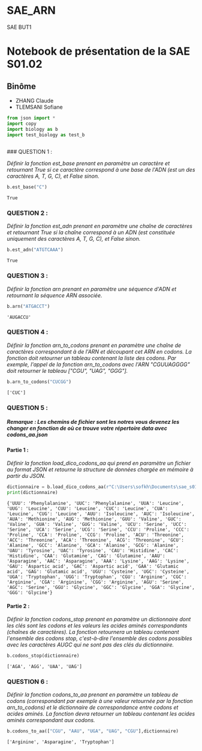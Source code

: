 # SAE_ARN
SAE BUT1

<!DOCTYPE html>
<html xmlns="http://www.w3.org/1999/xhtml" lang="" xml:lang="">
<head>
  <meta charset="utf-8" />
  <meta name="generator" content="pandoc" />
  <meta name="viewport" content="width=device-width, initial-scale=1.0, user-scalable=yes" />
  <title>dbfef398a20a4a7c919da5143ecc0155</title>
  <style>
    html {
      line-height: 1.5;
      font-family: Georgia, serif;
      font-size: 20px;
      color: #1a1a1a;
      background-color: #fdfdfd;
    }
    body {
      margin: 0 auto;
      max-width: 36em;
      padding-left: 50px;
      padding-right: 50px;
      padding-top: 50px;
      padding-bottom: 50px;
      hyphens: auto;
      overflow-wrap: break-word;
      text-rendering: optimizeLegibility;
      font-kerning: normal;
    }
    @media (max-width: 600px) {
      body {
        font-size: 0.9em;
        padding: 1em;
      }
      h1 {
        font-size: 1.8em;
      }
    }
    @media print {
      body {
        background-color: transparent;
        color: black;
        font-size: 12pt;
      }
      p, h2, h3 {
        orphans: 3;
        widows: 3;
      }
      h2, h3, h4 {
        page-break-after: avoid;
      }
    }
    p {
      margin: 1em 0;
    }
    a {
      color: #1a1a1a;
    }
    a:visited {
      color: #1a1a1a;
    }
    img {
      max-width: 100%;
    }
    h1, h2, h3, h4, h5, h6 {
      margin-top: 1.4em;
    }
    h5, h6 {
      font-size: 1em;
      font-style: italic;
    }
    h6 {
      font-weight: normal;
    }
    ol, ul {
      padding-left: 1.7em;
      margin-top: 1em;
    }
    li > ol, li > ul {
      margin-top: 0;
    }
    blockquote {
      margin: 1em 0 1em 1.7em;
      padding-left: 1em;
      border-left: 2px solid #e6e6e6;
      color: #606060;
    }
    code {
      font-family: Menlo, Monaco, 'Lucida Console', Consolas, monospace;
      font-size: 85%;
      margin: 0;
    }
    pre {
      margin: 1em 0;
      overflow: auto;
    }
    pre code {
      padding: 0;
      overflow: visible;
      overflow-wrap: normal;
    }
    .sourceCode {
     background-color: transparent;
     overflow: visible;
    }
    hr {
      background-color: #1a1a1a;
      border: none;
      height: 1px;
      margin: 1em 0;
    }
    table {
      margin: 1em 0;
      border-collapse: collapse;
      width: 100%;
      overflow-x: auto;
      display: block;
      font-variant-numeric: lining-nums tabular-nums;
    }
    table caption {
      margin-bottom: 0.75em;
    }
    tbody {
      margin-top: 0.5em;
      border-top: 1px solid #1a1a1a;
      border-bottom: 1px solid #1a1a1a;
    }
    th {
      border-top: 1px solid #1a1a1a;
      padding: 0.25em 0.5em 0.25em 0.5em;
    }
    td {
      padding: 0.125em 0.5em 0.25em 0.5em;
    }
    header {
      margin-bottom: 4em;
      text-align: center;
    }
    #TOC li {
      list-style: none;
    }
    #TOC ul {
      padding-left: 1.3em;
    }
    #TOC > ul {
      padding-left: 0;
    }
    #TOC a:not(:hover) {
      text-decoration: none;
    }
    code{white-space: pre-wrap;}
    span.smallcaps{font-variant: small-caps;}
    div.columns{display: flex; gap: min(4vw, 1.5em);}
    div.column{flex: auto; overflow-x: auto;}
    div.hanging-indent{margin-left: 1.5em; text-indent: -1.5em;}
    ul.task-list{list-style: none;}
    ul.task-list li input[type="checkbox"] {
      width: 0.8em;
      margin: 0 0.8em 0.2em -1.6em;
      vertical-align: middle;
    }
    pre > code.sourceCode { white-space: pre; position: relative; }
    pre > code.sourceCode > span { display: inline-block; line-height: 1.25; }
    pre > code.sourceCode > span:empty { height: 1.2em; }
    .sourceCode { overflow: visible; }
    code.sourceCode > span { color: inherit; text-decoration: inherit; }
    div.sourceCode { margin: 1em 0; }
    pre.sourceCode { margin: 0; }
    @media screen {
    div.sourceCode { overflow: auto; }
    }
    @media print {
    pre > code.sourceCode { white-space: pre-wrap; }
    pre > code.sourceCode > span { text-indent: -5em; padding-left: 5em; }
    }
    pre.numberSource code
      { counter-reset: source-line 0; }
    pre.numberSource code > span
      { position: relative; left: -4em; counter-increment: source-line; }
    pre.numberSource code > span > a:first-child::before
      { content: counter(source-line);
        position: relative; left: -1em; text-align: right; vertical-align: baseline;
        border: none; display: inline-block;
        -webkit-touch-callout: none; -webkit-user-select: none;
        -khtml-user-select: none; -moz-user-select: none;
        -ms-user-select: none; user-select: none;
        padding: 0 4px; width: 4em;
        color: #aaaaaa;
      }
    pre.numberSource { margin-left: 3em; border-left: 1px solid #aaaaaa;  padding-left: 4px; }
    div.sourceCode
      {   }
    @media screen {
    pre > code.sourceCode > span > a:first-child::before { text-decoration: underline; }
    }
    code span.al { color: #ff0000; font-weight: bold; } /* Alert */
    code span.an { color: #60a0b0; font-weight: bold; font-style: italic; } /* Annotation */
    code span.at { color: #7d9029; } /* Attribute */
    code span.bn { color: #40a070; } /* BaseN */
    code span.bu { color: #008000; } /* BuiltIn */
    code span.cf { color: #007020; font-weight: bold; } /* ControlFlow */
    code span.ch { color: #4070a0; } /* Char */
    code span.cn { color: #880000; } /* Constant */
    code span.co { color: #60a0b0; font-style: italic; } /* Comment */
    code span.cv { color: #60a0b0; font-weight: bold; font-style: italic; } /* CommentVar */
    code span.do { color: #ba2121; font-style: italic; } /* Documentation */
    code span.dt { color: #902000; } /* DataType */
    code span.dv { color: #40a070; } /* DecVal */
    code span.er { color: #ff0000; font-weight: bold; } /* Error */
    code span.ex { } /* Extension */
    code span.fl { color: #40a070; } /* Float */
    code span.fu { color: #06287e; } /* Function */
    code span.im { color: #008000; font-weight: bold; } /* Import */
    code span.in { color: #60a0b0; font-weight: bold; font-style: italic; } /* Information */
    code span.kw { color: #007020; font-weight: bold; } /* Keyword */
    code span.op { color: #666666; } /* Operator */
    code span.ot { color: #007020; } /* Other */
    code span.pp { color: #bc7a00; } /* Preprocessor */
    code span.sc { color: #4070a0; } /* SpecialChar */
    code span.ss { color: #bb6688; } /* SpecialString */
    code span.st { color: #4070a0; } /* String */
    code span.va { color: #19177c; } /* Variable */
    code span.vs { color: #4070a0; } /* VerbatimString */
    code span.wa { color: #60a0b0; font-weight: bold; font-style: italic; } /* Warning */
    .display.math{display: block; text-align: center; margin: 0.5rem auto;}
  </style>
  <!--[if lt IE 9]>
    <script src="//cdnjs.cloudflare.com/ajax/libs/html5shiv/3.7.3/html5shiv-printshiv.min.js"></script>
  <![endif]-->
</head>
<body>
<div id="a023b3ed" class="cell markdown">
<h1 id="notebook-de-présentation-de-la-sae-s0102">Notebook de
présentation de la SAE S01.02</h1>
</div>
<div id="47840237" class="cell markdown">
<h2 id="binôme">Binôme</h2>
<ul>
<li>ZHANG Claude</li>
<li>TLEMSANI Sofiane</li>
</ul>
</div>
<div id="e2dbe7e8" class="cell code" data-execution_count="25">
<div class="sourceCode" id="cb1"><pre
class="sourceCode python"><code class="sourceCode python"><span id="cb1-1"><a href="#cb1-1" aria-hidden="true" tabindex="-1"></a><span class="im">from</span> json <span class="im">import</span> <span class="op">*</span></span>
<span id="cb1-2"><a href="#cb1-2" aria-hidden="true" tabindex="-1"></a><span class="im">import</span> copy</span>
<span id="cb1-3"><a href="#cb1-3" aria-hidden="true" tabindex="-1"></a><span class="im">import</span> biology <span class="im">as</span> b</span>
<span id="cb1-4"><a href="#cb1-4" aria-hidden="true" tabindex="-1"></a><span class="im">import</span> test_biology <span class="im">as</span> test_b</span>
<span id="cb1-5"><a href="#cb1-5" aria-hidden="true" tabindex="-1"></a> </span></code></pre></div>
</div>
<div id="f771db82" class="cell markdown">
<p>### QUESTION 1 :</p>
<p><em>Définir la fonction est_base prenant en paramètre un caractère et
retournant True si ce caractère correspond à une base de l'ADN (est un
des caractères A, T, G, C), et False sinon.</em></p>
</div>
<div id="91e225f6" class="cell code" data-execution_count="26">
<div class="sourceCode" id="cb2"><pre
class="sourceCode python"><code class="sourceCode python"><span id="cb2-1"><a href="#cb2-1" aria-hidden="true" tabindex="-1"></a>b.est_base(<span class="st">&quot;C&quot;</span>)</span></code></pre></div>
<div class="output execute_result" data-execution_count="26">
<pre><code>True</code></pre>
</div>
</div>
<div id="c73939d5" class="cell markdown">
<h3 id="question-2-">QUESTION 2 :</h3>
<p><em>Définir la fonction est_adn prenant en paramètre une chaîne de
caractères et retournant True si la chaîne correspond à un ADN (est
constituée uniquement des caractères A, T, G, C), et False
sinon.</em></p>
</div>
<div id="1ea6f9a8" class="cell code" data-execution_count="27">
<div class="sourceCode" id="cb4"><pre
class="sourceCode python"><code class="sourceCode python"><span id="cb4-1"><a href="#cb4-1" aria-hidden="true" tabindex="-1"></a>b.est_adn(<span class="st">&quot;ATGTCAAA&quot;</span>)</span></code></pre></div>
<div class="output execute_result" data-execution_count="27">
<pre><code>True</code></pre>
</div>
</div>
<div id="3620ed5d" class="cell markdown">
<h3 id="question-3-">QUESTION 3 :</h3>
<p><em>Définir la fonction arn prenant en paramètre une séquence d'ADN
et retournant la séquence ARN associée.</em></p>
</div>
<div id="085ce733" class="cell code" data-execution_count="28">
<div class="sourceCode" id="cb6"><pre
class="sourceCode python"><code class="sourceCode python"><span id="cb6-1"><a href="#cb6-1" aria-hidden="true" tabindex="-1"></a>b.arn(<span class="st">&quot;ATGACCT&quot;</span>)</span></code></pre></div>
<div class="output execute_result" data-execution_count="28">
<pre><code>&#39;AUGACCU&#39;</code></pre>
</div>
</div>
<div id="425ee1d4" class="cell markdown">
<h3 id="question-4-">QUESTION 4 :</h3>
<p><em>Définir la fonction arn_to_codons prenant en paramètre une chaîne
de caractères correspondant à de l'ARN et découpant cet ARN en codons.
La fonction doit retourner un tableau contenant la liste des codons. Par
exemple, l'appel de la fonction arn_to_codons avec l'ARN "CGUUAGGGG"
doit retourner le tableau ["CGU", "UAG", "GGG"].</em></p>
</div>
<div id="10758ac8" class="cell code" data-execution_count="29">
<div class="sourceCode" id="cb8"><pre
class="sourceCode python"><code class="sourceCode python"><span id="cb8-1"><a href="#cb8-1" aria-hidden="true" tabindex="-1"></a>b.arn_to_codons(<span class="st">&quot;CUCGG&quot;</span>)</span></code></pre></div>
<div class="output execute_result" data-execution_count="29">
<pre><code>[&#39;CUC&#39;]</code></pre>
</div>
</div>
<div id="0b7a3991" class="cell markdown">
<h3 id="question-5-">QUESTION 5 :</h3>
<h5
id="remarque--les-chemins-de-fichier-sont-les-notres-vous-devenez-les-changer-en-fonction-de-où-ce-trouve-votre-répertoire-data-avec-codons_aajson">Remarque
: Les chemins de fichier sont les notres vous devenez les changer en
fonction de où ce trouve votre répertoire data avec codons_aa.json</h5>
<h4 id="partie-1-">Partie 1 :</h4>
<p><em>Définir la fonction load_dico_codons_aa qui prend en paramètre un
fichier au format JSON et retourne la structure de données chargée en
mémoire à partir du JSON.</em></p>
</div>
<div id="550c43e0" class="cell code" data-execution_count="30">
<div class="sourceCode" id="cb10"><pre
class="sourceCode python"><code class="sourceCode python"><span id="cb10-1"><a href="#cb10-1" aria-hidden="true" tabindex="-1"></a>dictionnaire <span class="op">=</span> b.load_dico_codons_aa(<span class="vs">r&quot;C:\Users\sofkh\Documents\sae_s01.02-main\data/codons_aa.json&quot;</span>)</span>
<span id="cb10-2"><a href="#cb10-2" aria-hidden="true" tabindex="-1"></a><span class="bu">print</span>(dictionnaire)</span></code></pre></div>
<div class="output stream stdout">
<pre><code>{&#39;UUU&#39;: &#39;Phenylalanine&#39;, &#39;UUC&#39;: &#39;Phenylalanine&#39;, &#39;UUA&#39;: &#39;Leucine&#39;, &#39;UUG&#39;: &#39;Leucine&#39;, &#39;CUU&#39;: &#39;Leucine&#39;, &#39;CUC&#39;: &#39;Leucine&#39;, &#39;CUA&#39;: &#39;Leucine&#39;, &#39;CUG&#39;: &#39;Leucine&#39;, &#39;AUU&#39;: &#39;Isoleucine&#39;, &#39;AUC&#39;: &#39;Isoleucine&#39;, &#39;AUA&#39;: &#39;Methionine&#39;, &#39;AUG&#39;: &#39;Methionine&#39;, &#39;GUU&#39;: &#39;Valine&#39;, &#39;GUC&#39;: &#39;Valine&#39;, &#39;GUA&#39;: &#39;Valine&#39;, &#39;GUG&#39;: &#39;Valine&#39;, &#39;UCU&#39;: &#39;Serine&#39;, &#39;UCC&#39;: &#39;Serine&#39;, &#39;UCA&#39;: &#39;Serine&#39;, &#39;UCG&#39;: &#39;Serine&#39;, &#39;CCU&#39;: &#39;Proline&#39;, &#39;CCC&#39;: &#39;Proline&#39;, &#39;CCA&#39;: &#39;Proline&#39;, &#39;CCG&#39;: &#39;Proline&#39;, &#39;ACU&#39;: &#39;Threonine&#39;, &#39;ACC&#39;: &#39;Threonine&#39;, &#39;ACA&#39;: &#39;Threonine&#39;, &#39;ACG&#39;: &#39;Threonine&#39;, &#39;GCU&#39;: &#39;Alanine&#39;, &#39;GCC&#39;: &#39;Alanine&#39;, &#39;GCA&#39;: &#39;Alanine&#39;, &#39;GCG&#39;: &#39;Alanine&#39;, &#39;UAU&#39;: &#39;Tyrosine&#39;, &#39;UAC&#39;: &#39;Tyrosine&#39;, &#39;CAU&#39;: &#39;Histidine&#39;, &#39;CAC&#39;: &#39;Histidine&#39;, &#39;CAA&#39;: &#39;Glutamine&#39;, &#39;CAG&#39;: &#39;Glutamine&#39;, &#39;AAU&#39;: &#39;Asparagine&#39;, &#39;AAC&#39;: &#39;Asparagine&#39;, &#39;AAA&#39;: &#39;Lysine&#39;, &#39;AAG&#39;: &#39;Lysine&#39;, &#39;GAU&#39;: &#39;Aspartic acid&#39;, &#39;GAC&#39;: &#39;Aspartic acid&#39;, &#39;GAA&#39;: &#39;Glutamic acid&#39;, &#39;GAG&#39;: &#39;Glutamic acid&#39;, &#39;UGU&#39;: &#39;Cysteine&#39;, &#39;UGC&#39;: &#39;Cysteine&#39;, &#39;UGA&#39;: &#39;Tryptophan&#39;, &#39;UGG&#39;: &#39;Tryptophan&#39;, &#39;CGU&#39;: &#39;Arginine&#39;, &#39;CGC&#39;: &#39;Arginine&#39;, &#39;CGA&#39;: &#39;Arginine&#39;, &#39;CGG&#39;: &#39;Arginine&#39;, &#39;AGU&#39;: &#39;Serine&#39;, &#39;AGC&#39;: &#39;Serine&#39;, &#39;GGU&#39;: &#39;Glycine&#39;, &#39;GGC&#39;: &#39;Glycine&#39;, &#39;GGA&#39;: &#39;Glycine&#39;, &#39;GGG&#39;: &#39;Glycine&#39;}
</code></pre>
</div>
</div>
<div id="4fdd4764" class="cell markdown">
<h4 id="partie-2-">Partie 2 :</h4>
<p><em>Définir la fonction codons_stop prenant en paramètre un
dictionnaire dont les clés sont les codons et les valeurs les acides
aminés correspondants (chaînes de caractères). La fonction retournera un
tableau contenant l'ensemble des codons stop, c'est-à-dire l'ensemble
des codons possibles avec les caractères AUGC qui ne sont pas des clés
du dictionnaire.</em></p>
</div>
<div id="409f955a" class="cell code" data-execution_count="31">
<div class="sourceCode" id="cb12"><pre
class="sourceCode python"><code class="sourceCode python"><span id="cb12-1"><a href="#cb12-1" aria-hidden="true" tabindex="-1"></a>b.codons_stop(dictionnaire)</span></code></pre></div>
<div class="output execute_result" data-execution_count="31">
<pre><code>[&#39;AGA&#39;, &#39;AGG&#39;, &#39;UAA&#39;, &#39;UAG&#39;]</code></pre>
</div>
</div>
<div id="f046c527" class="cell markdown">
<h3 id="question-6-">QUESTION 6 :</h3>
<p><em>Définir la fonction codons_to_aa prenant en paramètre un tableau
de codons (correspondant par exemple à une valeur retournée par la
fonction arn_to_codons) et le dictionnaire de correspondance entre
codons et acides aminés. La fonction devra retourner un tableau
contenant les acides aminés correspondant aux codons.</em></p>
</div>
<div id="2263bbb1" class="cell code" data-execution_count="24">
<div class="sourceCode" id="cb14"><pre
class="sourceCode python"><code class="sourceCode python"><span id="cb14-1"><a href="#cb14-1" aria-hidden="true" tabindex="-1"></a>b.codons_to_aa([<span class="st">&quot;CGU&quot;</span>, <span class="st">&quot;AAU&quot;</span>, <span class="st">&quot;UGA&quot;</span>, <span class="st">&quot;UAG&quot;</span>, <span class="st">&quot;CGU&quot;</span>],dictionnaire)</span></code></pre></div>
<div class="output execute_result" data-execution_count="24">
<pre><code>[&#39;Arginine&#39;, &#39;Asparagine&#39;, &#39;Tryptophan&#39;]</code></pre>
</div>
</div>
</body>
</html>
